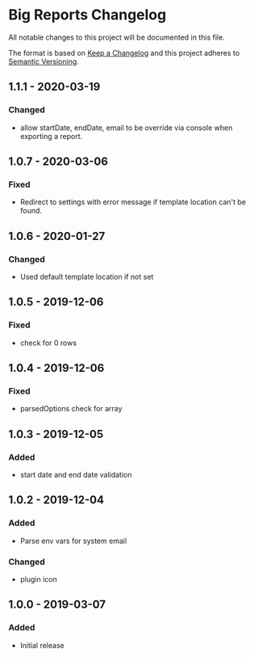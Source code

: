 # Big Reports Changelog

All notable changes to this project will be documented in this file.

The format is based on [Keep a Changelog](http://keepachangelog.com/) and this project adheres to [Semantic Versioning](http://semver.org/).

## 1.1.1 - 2020-03-19

### Changed
- allow startDate, endDate, email to be override via console when exporting a report.

## 1.0.7 - 2020-03-06

### Fixed

- Redirect to settings with error message if template location can't be found.

## 1.0.6 - 2020-01-27

### Changed

-   Used default template location if not set

## 1.0.5 - 2019-12-06

### Fixed

-   check for 0 rows

## 1.0.4 - 2019-12-06

### Fixed

-   parsedOptions check for array

## 1.0.3 - 2019-12-05

### Added

-   start date and end date validation

## 1.0.2 - 2019-12-04

### Added

-   Parse env vars for system email

### Changed

-   plugin icon

## 1.0.0 - 2019-03-07

### Added

-   Initial release

